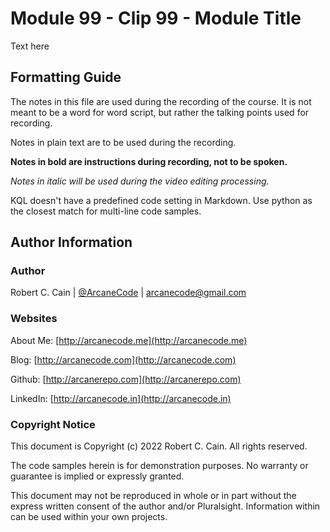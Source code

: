 # Module 99 - Clip 99 - Module Title

Text here

## Formatting Guide

The notes in this file are used during the recording of the course. It is not meant to be a word for word script, but rather the talking points used for recording.

Notes in plain text are to be used during the recording.

**Notes in bold are instructions during recording, not to be spoken.**

_Notes in italic will be used during the video editing processing._

KQL doesn't have a predefined code setting in Markdown. Use python as the closest match for multi-line code samples.

## Author Information

### Author

Robert C. Cain | [@ArcaneCode](https://twitter.com/arcanecode) | arcanecode@gmail.com

### Websites

About Me: [http://arcanecode.me](http://arcanecode.me)

Blog: [http://arcanecode.com](http://arcanecode.com)

Github: [http://arcanerepo.com](http://arcanerepo.com)

LinkedIn: [http://arcanecode.in](http://arcanecode.in)

### Copyright Notice

This document is Copyright (c) 2022 Robert C. Cain. All rights reserved.

The code samples herein is for demonstration purposes. No warranty or guarantee is implied or expressly granted.

This document may not be reproduced in whole or in part without the express written consent of the author and/or Pluralsight. Information within can be used within your own projects.

